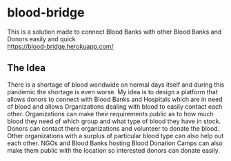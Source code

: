 # blood-bridge
This is a solution made to connect Blood Banks with other Blood Banks and Donors easily and quick  
https://blood-bridge.herokuapp.com/
## The Idea
There is a shortage of blood worldwide on normal days itself and during this pandemic the shortage is even worse. My idea is to design a platform that allows donors to connect with Blood Banks and Hospitals which are in need of blood and allows Organizations dealing with blood to easily contact each other. Organizations can make their requirements public as to how much blood they need of which group and what type of blood they have in stock. Donors can contact there organizations and volunteer to donate the blood. Other organizations with a surplus of particular blood type can also help out each other. NGOs and Blood Banks hosting Blood Donation Camps can also make them public with the location so interested donors can donate easily.
